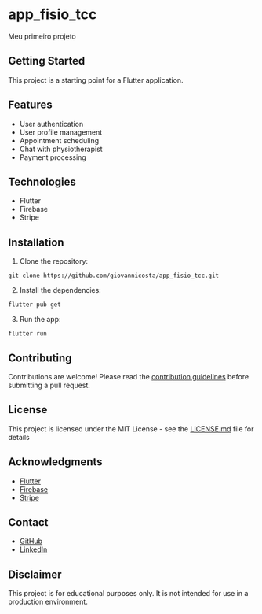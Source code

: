 # app_fisio_tcc

Meu primeiro projeto

## Getting Started

This project is a starting point for a Flutter application.

## Features

* User authentication
* User profile management
* Appointment scheduling
* Chat with physiotherapist
* Payment processing

## Technologies

* Flutter
* Firebase
* Stripe

## Installation

1. Clone the repository:

```
git clone https://github.com/giovannicosta/app_fisio_tcc.git
```

2. Install the dependencies:

```
flutter pub get
```

3. Run the app:

```
flutter run
```

## Contributing

Contributions are welcome! Please read the [contribution guidelines](./CONTRIBUTING.md) before submitting a pull request.

## License

This project is licensed under the MIT License - see the [LICENSE.md](./LICENSE.md) file for details

## Acknowledgments

* [Flutter](https://flutter.dev/)
* [Firebase](https://firebase.google.com/)
* [Stripe](https://stripe.com/)

## Contact

* [GitHub](https://github.com/giovannicosta)
* [LinkedIn](https://www.linkedin.com/in/giovannicosta/)

## Disclaimer

This project is for educational purposes only. It is not intended for use in a production environment.
